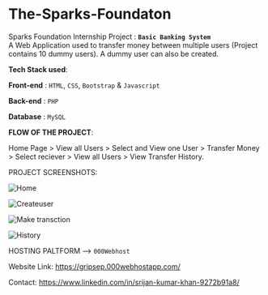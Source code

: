 # The-Sparks-Foundaton
Sparks Foundation Internship Project : **`Basic Banking System`**  
A Web Application used to transfer money between multiple users (Project contains 10 dummy users). A dummy user can also be created.  

**Tech Stack used**:

**Front-end** : `HTML`, `CSS`, `Bootstrap` & `Javascript` 

**Back-end** : `PHP` 

**Database** : `MySQL`   

**FLOW OF THE PROJECT**:

Home Page > View all Users > Select and View one User > Transfer Money > Select reciever > View all Users > View Transfer History.

PROJECT SCREENSHOTS:

![Home](https://user-images.githubusercontent.com/69808361/132049409-0ffed653-4f16-4d89-84d5-98c4e3b2a209.png)

![Createuser](https://user-images.githubusercontent.com/69808361/132049673-5a4386dd-bf94-4fd8-a587-99155790e566.png)

![Make transction](https://user-images.githubusercontent.com/69808361/132049709-64acf339-ed8a-411b-8b92-1478a1a1db41.png)

![History](https://user-images.githubusercontent.com/69808361/132049729-81201eeb-e1c7-4e4a-90e4-6a495ab304b0.png)




HOSTING PALTFORM --> `000Webhost`

Website Link: https://gripsep.000webhostapp.com/


Contact: https://www.linkedin.com/in/srijan-kumar-khan-9272b91a8/
